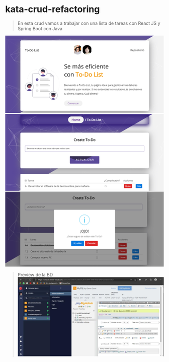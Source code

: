 # kata-crud-refactoring

> En esta crud vamos a trabajar con una lista de tareas con React JS y Spring Boot con Java 

![preview web site.](https://github.com/JacoboGarcesO/KATA_REFACTORIZANDO_CRUD/blob/main/frontend/src/img/preview1.png)
![preview web site.](https://github.com/JacoboGarcesO/KATA_REFACTORIZANDO_CRUD/blob/main/frontend/src/img/preview2.png)
![preview web site.](https://github.com/JacoboGarcesO/KATA_REFACTORIZANDO_CRUD/blob/main/frontend/src/img/preview3.png)

> Preview de la BD 
![preview web site.](https://github.com/JacoboGarcesO/KATA_REFACTORIZANDO_CRUD/blob/main/frontend/src/img/bd.jpg)
